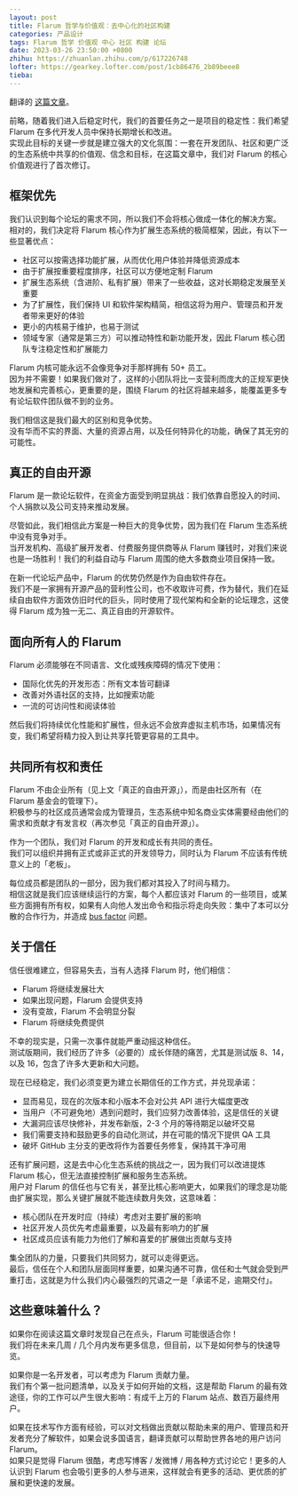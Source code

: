 ```yaml
---
layout: post
title: Flarum 哲学与价值观：去中心化的社区构建
categories: 产品设计
tags: Flarum 哲学 价值观 中心 社区 构建 论坛
date: 2023-03-26 23:50:00 +0800
zhihu: https://zhuanlan.zhihu.com/p/617226748
lofter: https://gearkey.lofter.com/post/1cb86476_2b89beee8
tieba: 
---
```


翻译的 [这篇文章](https://discuss.flarum.org/d/28869-flarum-philosophy-and-values)。

前略，随着我们进入后稳定时代，我们的首要任务之一是项目的稳定性：我们希望 Flarum 在多代开发人员中保持长期增长和改进。  
实现此目标的关键一步就是建立强大的文化氛围：一套在开发团队、社区和更广泛的生态系统中共享的价值观、信念和目标，在这篇文章中，我们对 Flarum 的核心价值观进行了首次修订。

## 框架优先

我们认识到每个论坛的需求不同，所以我们不会将核心做成一体化的解决方案。  
相对的，我们决定将 Flarum 核心作为扩展生态系统的极简框架，因此，有以下一些显著优点：

+ 社区可以按需选择功能扩展，从而优化用户体验并降低资源成本
+ 由于扩展按重要程度排序，社区可以方便地定制 Flarum
+ 扩展生态系统（含进阶、私有扩展）带来了一些收益，这对长期稳定发展至关重要
+ 为了扩展性，我们保持 UI 和软件架构精简，相信这将为用户、管理员和开发者带来更好的体验
+ 更小的内核易于维护，也易于测试
+ 领域专家（通常是第三方）可以推动特性和新功能开发，因此 Flarum 核心团队专注稳定性和扩展能力

Flarum 内核可能永远不会像竞争对手那样拥有 50+ 员工。  
因为并不需要！如果我们做对了，这样的小团队将比一支营利而庞大的正规军更快地发展和完善核心，更重要的是，围绕 Flarum 的社区将越来越多，能覆盖更多专有论坛软件团队做不到的业务。

我们相信这是我们最大的区别和竞争优势。  
没有华而不实的界面、大量的资源占用，以及任何特异化的功能，确保了其无穷的可能性。

## 真正的自由开源

Flarum 是一款论坛软件，在资金方面受到明显挑战：我们依靠自愿投入的时间、个人捐款以及公司支持来推动发展。

尽管如此，我们相信此方案是一种巨大的竞争优势，因为我们在 Flarum 生态系统中没有竞争对手。  
当开发机构、高级扩展开发者、付费服务提供商等从 Flarum 赚钱时，对我们来说也是一场胜利！我们的利益自动与 Flarum 周围的绝大多数商业项目保持一致。

在新一代论坛产品中，Flarum 的优势仍然是作为自由软件存在。  
我们不是一家拥有开源产品的营利性公司，也不收取许可费，作为替代，我们在延续自由软件方面效仿旧时代的巨头，同时使用了现代架构和全新的论坛理念，这使得 Flarum 成为独一无二、真正自由的开源软件。

## 面向所有人的 Flarum

Flarum 必须能够在不同语言、文化或残疾障碍的情况下使用：

+ 国际化优先的开发形态：所有文本皆可翻译
+ 改善对外语社区的支持，比如搜索功能
+ 一流的可访问性和阅读体验

然后我们将持续优化性能和扩展性，但永远不会放弃虚拟主机市场，如果情况有变，我们希望将精力投入到让共享托管更容易的工具中。

## 共同所有权和责任

Flarum 不由企业所有（见上文「真正的自由开源」），而是由社区所有（在 Flarum 基金会的管理下）。  
积极参与的社区成员通常会成为管理员，生态系统中知名商业实体需要经由他们的需求和贡献才有发言权（再次参见「真正的自由开源」）。

作为一个团队，我们对 Flarum 的开发和成长有共同的责任。  
我们可以组织并拥有正式或非正式的开发领导力，同时认为 Flarum 不应该有传统意义上的「老板」。

每位成员都是团队的一部分，因为我们都对其投入了时间与精力。  
相信这就是我们应该继续运行的方案，每个人都应该对 Flarum 的一些项目，或某些方面拥有所有权，如果有人向他人发出命令和指示将走向失败：集中了本可以分散的合作行为，并造成 [bus factor](https://en.wikipedia.org/wiki/Bus_factor) 问题。

## 关于信任

信任很难建立，但容易失去，当有人选择 Flarum 时，他们相信：

+ Flarum 将继续发展壮大
+ 如果出现问题，Flarum 会提供支持
+ 没有变故，Flarum 不会明显分裂
+ Flarum 将继续免费提供

不幸的现实是，只需一次事件就能严重动摇这种信任。  
测试版期间，我们经历了许多（必要的）成长伴随的痛苦，尤其是测试版 8、14，以及 16，包含了许多大更新和大问题。

现在已经稳定，我们必须变更为建立长期信任的工作方式，并兑现承诺：

+ 显而易见，现在的次版本和小版本不会对公共 API 进行大幅度更改
+ 当用户（不可避免地）遇到问题时，我们应努力改善体验，这是信任的关键
+ 大漏洞应该尽快修补，并发布新版，2-3 个月的等待期足以破坏交易
+ 我们需要支持和鼓励更多的自动化测试，并在可能的情况下提供 QA 工具
+ 破坏 GitHub 主分支的更改将作为首要任务修复，保持其干净可用

还有扩展问题，这是去中心化生态系统的挑战之一，因为我们可以改进提炼 Flarum 核心，但无法直接控制扩展和服务生态系统。  
用户对 Flarum 的信任也与它有关，甚至比核心影响更大，如果我们的理念是功能由扩展实现，那么关键扩展就不能连续数月失效，这意味着：

+ 核心团队在开发时应（持续）考虑对主要扩展的影响
+ 社区开发人员优先考虑最重要，以及最有影响力的扩展
+ 社区成员应该有能力为他们了解和喜爱的扩展做出贡献与支持

集全团队的力量，只要我们共同努力，就可以走得更远。  
最后，信任在个人和团队层面同样重要，如果沟通不可靠，信任和士气就会受到严重打击，这就是为什么我们内心最强烈的咒语之一是「承诺不足，逾期交付」。

## 这些意味着什么？

如果你在阅读这篇文章时发现自己在点头，Flarum 可能很适合你！  
我们将在未来几周 / 几个月内发布更多信息，但目前，以下是如何参与的快速导览。

如果你是一名开发者，可以考虑为 Flarum 贡献力量。  
我们有个第一批问题清单，以及关于如何开始的文档，这是帮助 Flarum 的最有效途径，你的工作可以产生很大影响：有成千上万的 Flarum 站点、数百万最终用户。

如果在技术写作方面有经验，可以对文档做出贡献以帮助未来的用户、管理员和开发者充分了解软件，如果会说多国语言，翻译贡献可以帮助世界各地的用户访问 Flarum。  
如果只是觉得 Flarum 很酷，考虑写博客 / 发微博 / 用各种方式讨论它！更多的人认识到 Flarum 也会吸引更多的人参与进来，这样就会有更多的活动、更优质的扩展和更快速的发展。